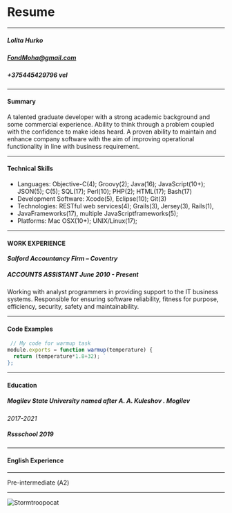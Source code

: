 # **Resume**
___

##### Lolita Hurko
##### FondMoha@gmail.com
##### +375445429796 vel
___
#### Summary
A talented graduate developer with a strong academic background and some
commercial experience. Ability to think through a problem coupled with the
confidence to make ideas heard. A proven ability to maintain and enhance
company software with the aim of improving operational functionality in line
with business requirement.
___
#### Technical Skills
 + Languages: Objective-C(4); Groovy(2); Java(16); JavaScript(10+); JSON(5); C(5); SQL(17); Perl(10); PHP(2); HTML(17); Bash(17)
 + Development Software: Xcode(5), Eclipse(10); Git(3)
 + Technologies: RESTful web services(4); Grails(3), Jersey(3), Rails(1), 
 + JavaFrameworks(17), multiple JavaScriptframeworks(5);
+ Platforms: Mac OSX(10+); UNIX/Linux(17);
___
#### WORK EXPERIENCE
***Salford Accountancy Firm – Coventry***
##### *ACCOUNTS ASSISTANT June 2010 - Present* #####
Working with analyst programmers in providing support to the IT business
systems. Responsible for ensuring software reliability, fitness for purpose,
efficiency, security, safety and maintainability.
___
#### Code Examples
``` js
 // My code for warmup task
module.exports = function warmup(temperature) {
  return (temperature*1.8+32); `
}; 
```
___
#### Education
 #####  ***Mogilev State University named after A. A. Kuleshov . Mogilev***
*2017-2021*
 ##### ***Rssschool 2019*** 

___
#### English Experience
-----------

Pre-intermediate (А2)


___
![Stormtroopocat](https://octodex.github.com/images/stormtroopocat.jpg "The Stormtroopocat")
